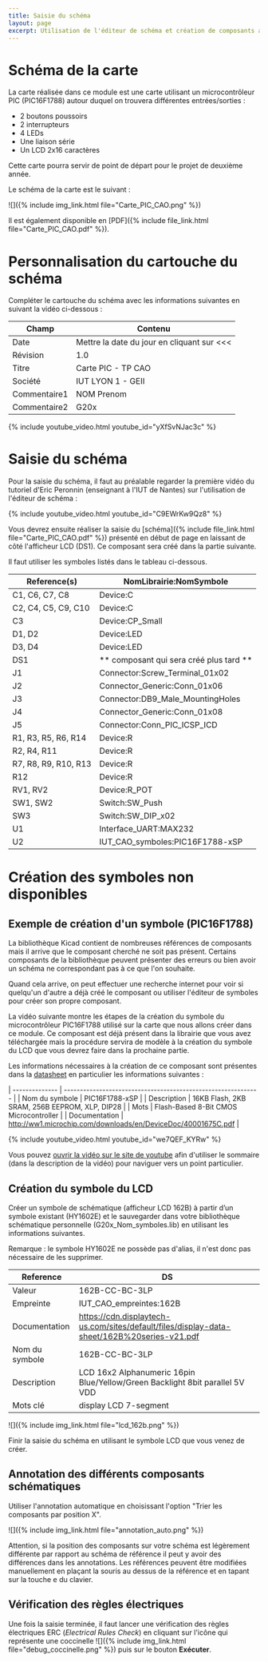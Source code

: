 ```yaml
---
title: Saisie du schéma
layout: page
excerpt: Utilisation de l'éditeur de schéma et création de composants avec l'éditeur de symboles.
---
```


# Schéma de la carte

La carte réalisée dans ce module est une carte utilisant un microcontrôleur PIC (PIC16F1788) autour duquel on trouvera différentes entrées/sorties :

* 2 boutons poussoirs
* 2 interrupteurs
* 4 LEDs
* Une liaison série
* Un LCD 2x16 caractères

Cette carte pourra servir de point de départ pour le projet de deuxième année.

Le schéma de la carte est le suivant :

![]({% include img_link.html file="Carte_PIC_CAO.png" %})

Il est également disponible en [PDF]({% include file_link.html file="Carte_PIC_CAO.pdf" %}).

# Personnalisation du cartouche du schéma

Compléter le cartouche du schéma avec les informations suivantes en suivant la vidéo ci-dessous :

| Champ        | Contenu                                       |
| ------------ | --------------------------------------------- |
| Date         | Mettre la date du jour en cliquant sur \<\<\< |
| Révision     | 1.0                                           |
| Titre        | Carte PIC - TP CAO                            |
| Société      | IUT LYON 1 - GEII                             |
| Commentaire1 | NOM Prenom                                    |
| Commentaire2 | G20x                                          |

{% include youtube_video.html youtube_id="yXfSvNJac3c" %}


# Saisie du schéma

Pour la saisie du schéma, il faut au préalable regarder la première vidéo du tutoriel d'Eric Peronnin (enseignant à l'IUT de Nantes) sur l'utilisation de l'éditeur de schéma :

{% include youtube_video.html youtube_id="C9EWrKw9Qz8" %}

Vous devrez ensuite réaliser la saisie du [schéma]({% include file_link.html file="Carte_PIC_CAO.pdf" %}) présenté en début de page en laissant de côté l'afficheur LCD (DS1). Ce composant sera créé dans la partie suivante.

 Il faut utiliser les symboles listés dans le tableau ci-dessous.

| Reference(s)         | NomLibrairie:NomSymbole                 |
| -------------------- | --------------------------------------- |
| C1, C6, C7, C8       | Device:C                                |
| C2, C4, C5, C9, C10  | Device:C                                |
| C3                   | Device:CP_Small                         |
| D1, D2               | Device:LED                              |
| D3, D4               | Device:LED                              |
| DS1                  | ** composant qui sera créé plus tard ** |
| J1                   | Connector:Screw_Terminal_01x02          |
| J2                   | Connector_Generic:Conn_01x06            |
| J3                   | Connector:DB9_Male_MountingHoles        |
| J4                   | Connector_Generic:Conn_01x08            |
| J5                   | Connector:Conn_PIC_ICSP_ICD             |
| R1, R3, R5, R6, R14  | Device:R                                |
| R2, R4, R11          | Device:R                                |
| R7, R8, R9, R10, R13 | Device:R                                |
| R12                  | Device:R                                |
| RV1, RV2             | Device:R_POT                            |
| SW1, SW2             | Switch:SW_Push                          |
| SW3                  | Switch:SW_DIP_x02                       |
| U1                   | Interface_UART:MAX232                   |
| U2                   | IUT_CAO_symboles:PIC16F1788-xSP         |

# Création des symboles non disponibles

## Exemple de création d'un symbole (PIC16F1788)

La bibliothèque Kicad contient de nombreuses références de composants mais il arrive que le composant cherché ne soit pas présent. Certains composants de la bibliothèque peuvent présenter des erreurs ou bien avoir un schéma ne correspondant pas à ce que l'on souhaite.

Quand cela arrive, on peut effectuer une recherche internet pour voir si quelqu'un d'autre a déjà créé le composant ou utiliser l'éditeur de symboles pour créer son propre composant.

La vidéo suivante montre les étapes de la création du symbole du microcontrôleur PIC16F1788 utilisé sur la carte que nous allons créer dans ce module. Ce composant est déjà présent dans la librairie que vous avez téléchargée mais la procédure servira de modèle à la création du symbole du LCD que vous devrez faire dans la prochaine partie.

Les informations nécessaires à la création de ce composant sont présentes dans la [datasheet](http://ww1.microchip.com/downloads/en/DeviceDoc/40001675C.pdf) en particulier les informations suivantes :

| -------------- | ------------------------------------------------------------- |
| Nom du symbole | PIC16F1788-xSP                                                |
| Description    | 16KB Flash, 2KB SRAM, 256B EEPROM, XLP, DIP28                 |
| Mots           | Flash-Based 8-Bit CMOS Microcontroller                        |
| Documentation  | http://ww1.microchip.com/downloads/en/DeviceDoc/40001675C.pdf |

{% include youtube_video.html youtube_id="we7QEF_KYRw" %}

Vous pouvez [ouvrir la vidéo sur le site de youtube](https://www.youtube.com/watch?v=we7QEF_KYRw) afin d'utiliser le sommaire (dans la description de la vidéo) pour naviguer vers un point particulier.

## Création du symbole du LCD

Créer un symbole de schématique (afficheur LCD 162B) à partir d’un symbole existant (HY1602E) et le sauvegarder dans votre bibliothèque schématique personnelle (G20x_Nom_symboles.lib) en utilisant les informations suivantes.

Remarque : le symbole HY1602E ne possède pas d'alias, il n'est donc pas nécessaire de les supprimer.

| Reference      | DS                                                                                          |
| -------------- | ------------------------------------------------------------------------------------------- |
| Valeur         | 162B-CC-BC-3LP                                                                              |
| Empreinte      | IUT_CAO_empreintes:162B                                                                     |
| Documentation  | https://cdn.displaytech-us.com/sites/default/files/display-data-sheet/162B%20series-v21.pdf |
| Nom du symbole | 162B-CC-BC-3LP                                                                              |
| Description    | LCD 16x2 Alphanumeric 16pin Blue/Yellow/Green Backlight 8bit parallel 5V VDD                |
| Mots clé       | display LCD 7-segment                                                                       |

![]({% include img_link.html file="lcd_162b.png" %})

Finir la saisie du schéma en utilisant le symbole LCD que vous venez de créer.

## Annotation des différents composants schématiques

Utiliser l'annotation automatique en choisissant l'option "Trier les composants par position X".

![]({% include img_link.html file="annotation_auto.png" %})

Attention, si la position des composants sur votre schéma est légèrement différente par rapport au schéma de référence il peut y avoir des différences dans les annotations.
Les références peuvent être modifiées manuellement en plaçant la souris au dessus de la référence et en tapant sur la touche <kbd>e</kbd> du clavier.

## Vérification des règles électriques

Une fois la saisie terminée, il faut lancer une vérification des règles électriques ERC (*Electrical Rules Check*) en cliquant sur l'icône qui représente une coccinelle ![]({% include img_link.html file="debug_coccinelle.png" %}) puis sur le bouton **Exécuter**.